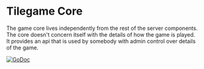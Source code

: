 # Tilegame Core


The game core lives independently from the rest of the server
components.  The core doesn't concern itself with the details of how
the game is played.  It provides an api that is used by somebody with
admin control over details of the game.

[![GoDoc](https://godoc.org/github.com/tilegame/core?status.svg)](https://godoc.org/github.com/tilegame/core)
